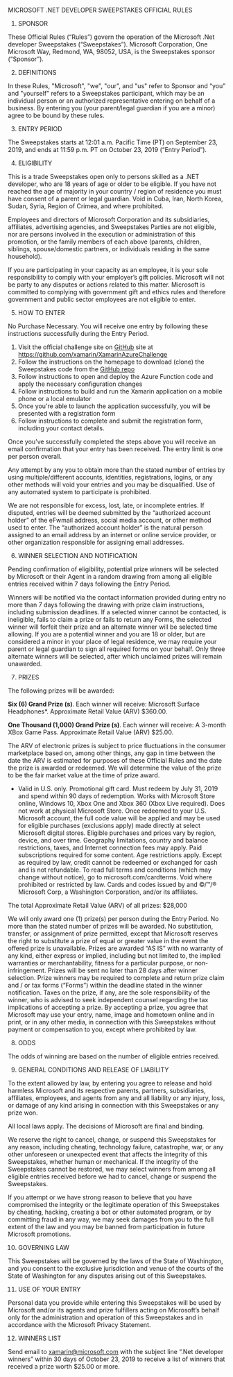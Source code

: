 MICROSOFT .NET DEVELOPER SWEEPSTAKES
OFFICIAL RULES


1.	SPONSOR

These Official Rules (“Rules”) govern the operation of the Microsoft .Net developer Sweepstakes (“Sweepstakes”). Microsoft Corporation, One Microsoft Way, Redmond, WA, 98052, USA, is the Sweepstakes sponsor (“Sponsor”). 

2.	DEFINITIONS

In these Rules, "Microsoft", "we", "our", and "us" refer to Sponsor and “you” and "yourself" refers to a Sweepstakes participant, which may be an individual person or an authorized representative entering on behalf of a business. By entering you (your parent/legal guardian if you are a minor) agree to be bound by these rules.  

3.	ENTRY PERIOD

The Sweepstakes starts at 12:01 a.m. Pacific Time (PT) on September 23, 2019, and ends at 11:59 p.m. PT on October 23, 2019 (“Entry Period”).  


4.	ELIGIBILITY

This is a trade Sweepstakes open only to persons skilled as a .NET developer, who are 18 years of age or older to be eligible. If you have not reached the age of majority in your country / region of residence you must have consent of a parent or legal guardian.  Void in Cuba, Iran, North Korea, Sudan, Syria, Region of Crimea, and where prohibited. 

Employees and directors of Microsoft Corporation and its subsidiaries, affiliates, advertising agencies, and Sweepstakes Parties are not eligible, nor are persons involved in the execution or administration of this promotion, or the family members of each above (parents, children, siblings, spouse/domestic partners, or individuals residing in the same household). 

If you are participating in your capacity as an employee, it is your sole responsibility to comply with your employer’s gift policies. Microsoft will not be party to any disputes or actions related to this matter. Microsoft is committed to complying with government gift and ethics rules and therefore government and public sector employees are not eligible to enter.


5.	HOW TO ENTER

No Purchase Necessary.  You will receive one entry by following these instructions successfully during the Entry Period.

1.	Visit the official challenge site on [GitHub](https://github.com/xamarin/XamarinAzureChallenge) site at https://github.com/xamarin/XamarinAzureChallenge
2.	Follow the instructions on the homepage to download (clone) the Sweepstakes code from the [GitHub repo](https://github.com/xamarin/XamarinAzureChallenge)
3.	Follow instructions to open and deploy the Azure Function code and apply the necessary configuration changes
4.	Follow instructions to build and run the Xamarin application on a mobile phone or a local emulator
5.	Once you're able to launch the application successfully, you will be presented with a registration form 
6.	Follow instructions to complete and submit the registration form, including your contact details.

Once you’ve successfully completed the steps above you will receive an email confirmation that your entry has been received.  The entry limit is one per person overall.

Any attempt by any you to obtain more than the stated number of entries by using multiple/different accounts, identities, registrations, logins, or any other methods will void your entries and you may be disqualified. Use of any automated system to participate is prohibited.  

We are not responsible for excess, lost, late, or incomplete entries. If disputed, entries will be deemed submitted by the “authorized account holder” of the eFwmail address, social media account, or other method used to enter. The “authorized account holder” is the natural person assigned to an email address by an internet or online service provider, or other organization responsible for assigning email addresses. 

6.	WINNER SELECTION AND NOTIFICATION

Pending confirmation of eligibility, potential prize winners will be selected by Microsoft or their Agent in a random drawing from among all eligible entries received within 7 days following the Entry Period. 

Winners will be notified via the contact information provided during entry no more than 7 days following the drawing with prize claim instructions, including submission deadlines.  If a selected winner cannot be contacted, is ineligible, fails to claim a prize or fails to return any Forms, the selected winner will forfeit their prize and an alternate winner will be selected time allowing. If you are a potential winner and you are 18 or older, but are considered a minor in your place of legal residence, we may require your parent or legal guardian to sign all required forms on your behalf. Only three alternate winners will be selected, after which unclaimed prizes will remain unawarded.  
 
7.	PRIZES

The following prizes will be awarded: 

**Six (6) Grand Prize (s)**. Each winner will receive:
Microsoft Surface Headphones*. Approximate Retail Value (ARV) $360.00.

**One Thousand (1,000) Grand Prize (s)**. Each winner will receive:
A 3-month XBox Game Pass. Approximate Retail Value (ARV) $25.00.

The ARV of electronic prizes is subject to price fluctuations in the consumer marketplace based on, among other things, any gap in time between the date the ARV is estimated for purposes of these Official Rules and the date the prize is awarded or redeemed. We will determine the value of the prize to be the fair market value at the time of prize award.

* Valid in U.S. only. Promotional gift card. Must redeem by July 31, 2019 and spend within 90 days of redemption. Works with Microsoft Store online, Windows 10, Xbox One and Xbox 360 (Xbox Live required). Does not work at physical Microsoft Store. Once redeemed to your U.S. Microsoft account, the full code value will be applied and may be used for eligible purchases (exclusions apply) made directly at select Microsoft digital stores. Eligible purchases and prices vary by region, device, and over time. Geography limitations, country and balance restrictions, taxes, and Internet connection fees may apply. Paid subscriptions required for some content. Age restrictions apply. Except as required by law, credit cannot be redeemed or exchanged for cash and is not refundable. To read full terms and conditions (which may change without notice), go to microsoft.com/cardterms. Void where prohibited or restricted by law. Cards and codes issued by and ©/™/® Microsoft Corp, a Washington Corporation, and/or its affiliates. 

The total Approximate Retail Value (ARV) of all prizes: $28,000

We will only award one (1) prize(s) per person during the Entry Period. No more than the stated number of prizes will be awarded.  No substitution, transfer, or assignment of prize permitted, except that Microsoft reserves the right to substitute a prize of equal or greater value in the event the offered prize is unavailable. Prizes are awarded “AS IS” with no warranty of any kind, either express or implied, including but not limited to, the implied warranties or merchantability, fitness for a particular purpose, or non-infringement. Prizes will be sent no later than 28 days after winner selection. Prize winners may be required to complete and return prize claim and / or tax forms (“Forms”) within the deadline stated in the winner notification. Taxes on the prize, if any, are the sole responsibility of the winner, who is advised to seek independent counsel regarding the tax implications of accepting a prize. By accepting a prize, you agree that Microsoft may use your entry, name, image and hometown online and in print, or in any other media, in connection with this Sweepstakes without payment or compensation to you, except where prohibited by law.

8.	ODDS

The odds of winning are based on the number of eligible entries received. 

9.	GENERAL CONDITIONS AND RELEASE OF LIABILITY

To the extent allowed by law, by entering you agree to release and hold harmless Microsoft and its respective parents, partners, subsidiaries, affiliates, employees, and agents from any and all liability or any injury, loss, or damage of any kind arising in connection with this Sweepstakes or any prize won.

All local laws apply. The decisions of Microsoft are final and binding.

We reserve the right to cancel, change, or suspend this Sweepstakes for any reason, including cheating, technology failure, catastrophe, war, or any other unforeseen or unexpected event that affects the integrity of this Sweepstakes, whether human or mechanical. If the integrity of the Sweepstakes cannot be restored, we may select winners from among all eligible entries received before we had to cancel, change or suspend the Sweepstakes. 

If you attempt or we have strong reason to believe that you have compromised the integrity or the legitimate operation of this Sweepstakes by cheating, hacking, creating a bot or other automated program, or by committing fraud in any way, we may seek damages from you to the full extent of the law and you may be banned from participation in future Microsoft promotions. 

10.	GOVERNING LAW

This Sweepstakes will be governed by the laws of the State of Washington, and you consent to the exclusive jurisdiction and venue of the courts of the State of Washington for any disputes arising out of this Sweepstakes.   

11.	USE OF YOUR ENTRY

Personal data you provide while entering this Sweepstakes will be used by Microsoft and/or its agents and prize fulfillers acting on Microsoft’s behalf only for the administration and operation of this Sweepstakes and in accordance with the Microsoft Privacy Statement.

12.	WINNERS LIST

Send email to xamarin@microsoft.com with the subject line “.Net developer winners” within 30 days of October 23, 2019 to receive a list of winners that received a prize worth $25.00 or more. 

